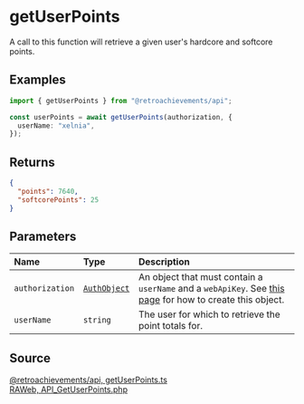 # getUserPoints

A call to this function will retrieve a given user's hardcore and softcore points.

## Examples

```ts
import { getUserPoints } from "@retroachievements/api";

const userPoints = await getUserPoints(authorization, {
  userName: "xelnia",
});
```

## Returns

```json
{
  "points": 7640,
  "softcorePoints": 25
}
```

## Parameters

| Name            | Type                                        | Description                                                                                                                  |
| :-------------- | :------------------------------------------ | :--------------------------------------------------------------------------------------------------------------------------- |
| `authorization` | [`AuthObject`](/v1/data-models/auth-object) | An object that must contain a `userName` and a `webApiKey`. See [this page](/getting-started) for how to create this object. |
| `userName`      | `string`                                    | The user for which to retrieve the point totals for.                                                                         |

## Source

[@retroachievements/api, getUserPoints.ts](https://github.dev/RetroAchievements/api-js/blob/main/src/user/getUserPoints.ts)  
[RAWeb, API_GetUserPoints.php](https://github.dev/RetroAchievements/RAWeb/blob/master/public/API/API_GetUserPoints.php)
